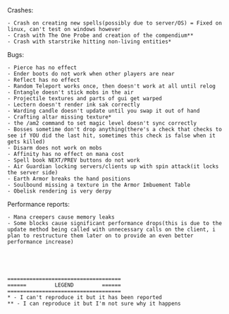 Crashes:

	- Crash on creating new spells(possibly due to server/OS) = Fixed on linux, can't test on windows however
	- Crash with The One Probe and creation of the compendium**
	- Crash with starstrike hitting non-living entities*
	
Bugs:

	- Pierce has no effect
	- Ender boots do not work when other players are near
	- Reflect has no effect
	- Random Teleport works once, then doesn't work at all until relog
	- Entangle doesn't stick mobs in the air
	- Projectile textures and parts of gui get warped
	- Lectern doesn't render ink sak correctly
	- Warding candle doesn't update until you swap it out of hand
	- Crafting altar missing texture*
	- the /am2 command to set magic level doesn't sync correctly
	- Bosses sometime don't drop anything(there's a check that checks to see if YOU did the last hit, sometimes this check is false when it gets killed)
	- Disarm does not work on mobs
	- Affinity has no effect on mana cost
	- Spell book NEXT/PREV buttons do not work
	- Air Guardian locking servers/clients up with spin attack(it locks the server side)
	- Earth Armor breaks the hand positions
	- Soulbound missing a texture in the Armor Imbuement Table
	- Obelisk rendering is very derpy
	
Performance reports:

	- Mana creepers cause memory leaks
	- Some blocks cause significant performance drops(this is due to the update method being called with unnecessary calls on the client, i plan to restructure them later on to provide an even better performance increase)
	
	
	
	
	
	====================================
	======         LEGEND         ======
	====================================
	* - I can't reproduce it but it has been reported
	** - I can reproduce it but I'm not sure why it happens
